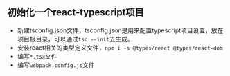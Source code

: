 ## 初始化一个react-typescript项目
- 新建tsconfig.json文件，tsconfig.json是用来配置typescript项目设置，放在项目根目录，可以通过`tsc --init`去生成。
- 安装react相关的类型定义文件，`npm i -s @types/react @types/react-dom`
- 编写`*.tsx`文件
- 编写`webpack.config.js`文件